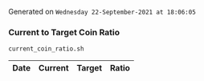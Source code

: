 Generated on `Wednesday 22-September-2021 at 18:06:05`

### Current to Target Coin Ratio
`current_coin_ratio.sh`

Date|Current|Target|Ratio
---|---|---|---
